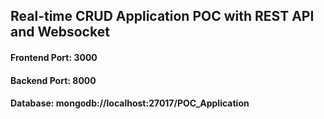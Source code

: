 ## Real-time CRUD Application POC with REST API and Websocket

#### Frontend Port: 3000
#### Backend Port: 8000
#### Database: mongodb://localhost:27017/POC_Application
